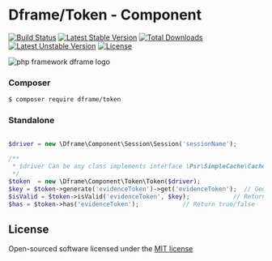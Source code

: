 # Dframe/Token - Component
[![Build Status](https://travis-ci.org/dframe/token.svg?branch=master)](https://travis-ci.org/dframe/token) [![Latest Stable Version](https://poser.pugx.org/dframe/token/v/stable)](https://packagist.org/packages/dframe/token) [![Total Downloads](https://poser.pugx.org/dframe/token/downloads)](https://packagist.org/packages/dframe/token) [![Latest Unstable Version](https://poser.pugx.org/dframe/token/v/unstable)](https://packagist.org/packages/dframe/token) [![License](https://poser.pugx.org/dframe/token/license)](https://packagist.org/packages/dframe/token)

![php framework dframe logo](https://dframeframework.com/img/logo_full.png)

 
### Composer

```sh
$ composer require dframe/token
```

### Standalone

```php

$driver = new \Dframe\Component\Session\Session('sessionName');

/** 
 * $driver Can be any class implements interface \Psr\SimpleCache\CacheInterface 
 */
$token  = new \Dframe\Component\Token\Token($driver); 
$key = $token->generate('evidenceToken')->get('evidenceToken');  // Generate hash
$isValid = $token->isValid('evidenceToken', $key);            // Return true/false
$has = $token->has('evidenceToken');            // Return true/false
```

License
----

Open-sourced software licensed under the [MIT license](http://opensource.org/licenses/MIT)